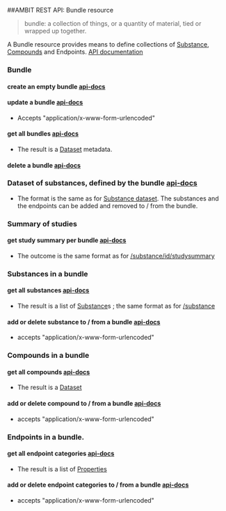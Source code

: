 ##AMBIT REST API: Bundle resource

> bundle: a collection of things, or a quantity of material, tied or wrapped up together. 

A Bundle resource provides means to define collections of [Substance](substance.md), [Compounds](dataset.md) and Endpoints. [API documentation](http://ideaconsult.github.io/examples-ambit/apidocs/#!/bundle)

### Bundle

#### create an empty bundle [api-docs](http://ideaconsult.github.io/examples-ambit/apidocs/#!/bundle/createBundle)

#### update a bundle [api-docs](http://ideaconsult.github.io/examples-ambit/apidocs/#!/bundle/updateBundle)

* Accepts "application/x-www-form-urlencoded"

#### get all bundles [api-docs](http://ideaconsult.github.io/examples-ambit/apidocs/#!/bundle/getBundles)

* The result is a [Dataset](dataset.md) metadata.

#### delete a bundle [api-docs](http://ideaconsult.github.io/examples-ambit/apidocs/#!/bundle/deleteBundle)

### Dataset of substances, defined by the bundle [api-docs](http://ideaconsult.github.io/examples-ambit/apidocs/#!/bundle/getBundleDataset)

* The format is the same as for [Substance dataset](substance_dataset.md). The substances and the endpoints can be added and removed to / from the bundle.
 
### Summary of studies 

#### get study summary per bundle [api-docs](http://ideaconsult.github.io/examples-ambit/apidocs/#!/bundle/getBundleStudySummary)

* The outcome is the same format as for  [/substance/id/studysummary](http://ideaconsult.github.io/examples-ambit/apidocs/#!/substance/getSubstanceStudySummary) 

### Substances in a bundle

#### get all substances [api-docs](http://ideaconsult.github.io/examples-ambit/apidocs/#!/bundle/getBundleSubstances)

* The result is a list of [Substance](substance.md)s ; the same format as for  [/substance](http://ideaconsult.github.io/examples-ambit/apidocs/#!/substance/getSubstances)

#### add or delete substance to / from a bundle [api-docs](http://ideaconsult.github.io/examples-ambit/apidocs/#!/bundle/updateSubstanceInBundle)

* accepts "application/x-www-form-urlencoded"

### Compounds in a bundle

#### get all compounds  [api-docs](http://ideaconsult.github.io/examples-ambit/apidocs/#!/bundle/getBundleCompounds)

* The result is a [Dataset](dataset.md)

#### add or delete compound to / from a bundle [api-docs](http://ideaconsult.github.io/examples-ambit/apidocs/#!/bundle/updateCompoundInBundle)

* accepts "application/x-www-form-urlencoded"

### Endpoints in a bundle. 

#### get all endpoint categories [api-docs](http://ideaconsult.github.io/examples-ambit/apidocs/#!/bundle/getBundleProperties)

* The result is a list of [Properties](feature.md)

#### add or delete endpoint categories to / from a bundle [api-docs](http://ideaconsult.github.io/examples-ambit/apidocs/#!/bundle/updatePropertyInBundle)

* accepts "application/x-www-form-urlencoded"
